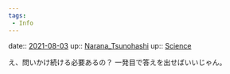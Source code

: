 ```yaml
---
tags:
 - Info
---
```


date:: [2021-08-03](/Daily_Note/2021-08-03.md)
up:: [Narana_Tsunohashi](Bar/Novel/Nacaria/Narana_Tsunohashi.md)
up:: [Science](../Bar/Novel/Topics/Science.md)

え、問いかけ続ける必要あるの？
一発目で答えを出せばいいじゃん。